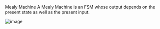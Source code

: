 Mealy Machine
A Mealy Machine is an FSM whose output depends on the
present state as well as the present input.

![image](https://github.com/user-attachments/assets/2b91d8b5-e0a6-43af-a060-ba8cd635e3f2)


